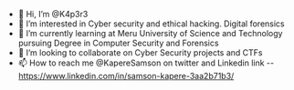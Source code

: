 - 👋 Hi, I’m @K4p3r3
- 👀 I’m interested in Cyber security and ethical hacking. Digital forensics
- 🌱 I’m currently learning at Meru University of Science and Technology pursuing Degree in Computer Security and Forensics
- 💞️ I’m looking to collaborate on Cyber Security projects and CTFs
- 📫 How to reach me @KapereSamson on twitter and Linkedin link --  https://www.linkedin.com/in/samson-kapere-3aa2b71b3/

<!---
K4p3r3/K4p3r3 is a ✨ special ✨ repository because its `README.md` (this file) appears on your GitHub profile.
You can click the Preview link to take a look at your changes.
--->
